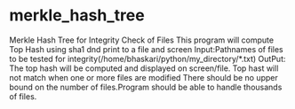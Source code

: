 # merkle_hash_tree
Merkle Hash Tree for Integrity Check of Files
This program will compute Top Hash using sha1 dnd print to a file and screen
Input:Pathnames of files to be tested for integrity(/home/bhaskari/python/my_directory/*.txt)
OutPut: The top hash will be computed and displayed on screen/file. Top hast will not match when one or more files are modified
There should be no upper bound on the number of files.Program should be able to handle thousands of files.
